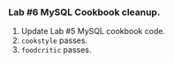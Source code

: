 ### Lab #6 MySQL Cookbook cleanup.
1. Update Lab #5 MySQL cookbook code.
2. `cookstyle` passes.
3. `foodcritic` passes.

